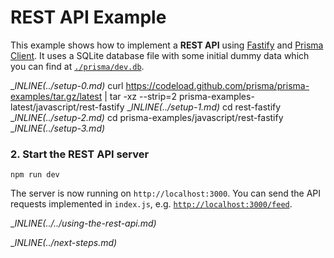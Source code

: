 # REST API Example

This example shows how to implement a **REST API** using [Fastify](https://fastify.io/) and [Prisma Client](https://www.prisma.io/docs/concepts/components/prisma-client). It uses a SQLite database file with some initial dummy data which you can find at [`./prisma/dev.db`](./prisma/dev.db).

__INLINE(../_setup-0.md)__
curl https://codeload.github.com/prisma/prisma-examples/tar.gz/latest | tar -xz --strip=2 prisma-examples-latest/javascript/rest-fastify
__INLINE(../_setup-1.md)__
cd rest-fastify
__INLINE(../_setup-2.md)__
cd prisma-examples/javascript/rest-fastify
__INLINE(../_setup-3.md)__

### 2. Start the REST API server

```
npm run dev
```

The server is now running on `http://localhost:3000`. You can send the API requests implemented in `index.js`, e.g. [`http://localhost:3000/feed`](http://localhost:3000/feed).

__INLINE(../../_using-the-rest-api.md)__

__INLINE(../_next-steps.md)__
